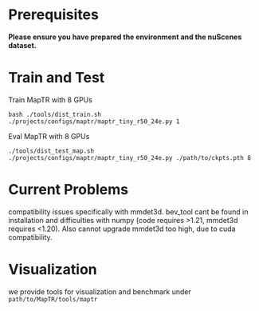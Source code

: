 # Prerequisites

**Please ensure you have prepared the environment and the nuScenes dataset.**

# Train and Test

Train MapTR with 8 GPUs 
```
bash ./tools/dist_train.sh ./projects/configs/maptr/maptr_tiny_r50_24e.py 1
```

Eval MapTR with 8 GPUs
```
./tools/dist_test_map.sh ./projects/configs/maptr/maptr_tiny_r50_24e.py ./path/to/ckpts.pth 8
```

# Current Problems
compatibility issues specifically with mmdet3d. bev_tool cant be found in installation and difficulties with numpy (code requires >1.21, mmdet3d requires <1.20).
Also cannot upgrade mmdet3d too high, due to cuda compatibility.




# Visualization 

we provide tools for visualization and benchmark under `path/to/MapTR/tools/maptr`
